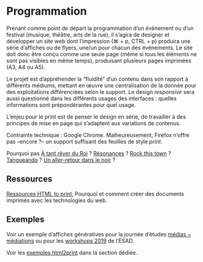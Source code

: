 # Programmation

Prenant comme point de départ la programmation d’un évènement ou d’un festival (musique, théâtre, arts de la rue), il s’agira de designer et développer un site web dont l’impression (⌘ + p, CTRL + p) produira une série d’affiches ou de flyers, une/un pour chacun des évènements. Le site doit donc être conçu comme une seule page (même si tous les éléments ne sont pas visibles en même temps), produisant plusieurs pages imprimées (A3, A4 ou A5).

Le projet est d’appréhender la “fluidité” d’un contenu dans son rapport à différents médiums, mettant en œuvre une centralisation de la donnée pour des exploitations différenciées selon le support. Le design *responsive* sera aussi questionné dans les différents usages des interfaces : quelles informations sont prépondérantes pour quel usage.

L’enjeu pour le print est de penser le design en série, de travailler à des principes de mise en page qui s’adaptent aux variations de contenus.

Contrainte technique : Google Chrome. Malheureusement, Firefox n’offre pas –encore ?– un support suffisant des feuilles de style *print*.

Pourquoi pas [À tant rêver du Roi](http://atrdr.net/) ? [Résonances](http://espacespluriels.fr/saison-15-16?id_groupe=3) ? [Rock this town](https://www.facebook.com/Rock-This-Town-festival-rock-cin%C3%A9ma-PAU-281640625323015/) ? [Tangueando](https://festival.tangueando-pau.com/) ? [Un aller-retour dans le noir](http://unallerretourdanslenoir.com/) ?

## Ressources

[Ressources HTML to print](../../ressources/html2print/), Pourquoi et comment créer des documents imprimés avec les technologies du web.

## Exemples

Voir un exemple d’affiches génératives pour la journée d’études [médias ~ médiations](http://nm.esad-pyrenees.fr/medias-mediations/) ou pour les [workshops 2019](http://workshops.esad-pyrenees.fr/) de l’ÉSAD.

Voir les [exemples html2print](../../exemples/#htmltoprint) dans la section dédiée.
